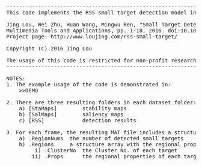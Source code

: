 <pre>
------------------------------------------------------------------------------------------------------
This code implements the RSS small target detection model in the following paper:

Jing Lou, Wei Zhu, Huan Wang, Mingwu Ren, "Small Target Detection Combining Regional Stability and Saliency in a Color Image," 
Multimedia Tools and Applications, pp. 1-18, 2016. doi:10.1007/s11042-016-4025-7
Project page: http://www.loujing.com/rss-small-target/

Copyright (C) 2016 Jing Lou

The usage of this code is restricted for non-profit research usage only and using of the code is at the user's risk.
------------------------------------------------------------------------------------------------------

NOTES:
1. The example usage of the code is demonstrated in:
	>>DEMO

2. There are three resulting folders in each dataset folder:
	a) [StaMaps]		stability maps
	b) [SalMaps]		saliency maps
	c) [RSS]			detection results

3. For each frame, the resulting MAT file includes a structure array "Targets" with the following fields:
	a) .RegionNums	the number of detected small targets
	b) .Regions		a structure array with the regional properties of all detected small targets
		 i) .ClusterNo	the Cluster No. of each target
		ii) .Props		the regional properties of each target, including Boundary, Pixel List, and Bounding Box
</pre>